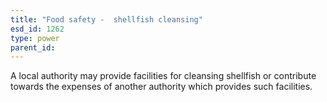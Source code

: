 ```yaml
---
title: "Food safety -  shellfish cleansing"
esd_id: 1262
type: power
parent_id:  
---
```


A local authority may provide facilities for cleansing shellfish or contribute towards the expenses of another authority which provides such facilities.

